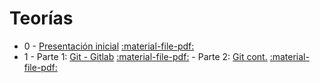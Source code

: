 # Teorías

* 0 - [Presentación inicial](clase0) [:material-file-pdf:](clase0.pdf)
* 1 - Parte 1: [Git - Gitlab](clase1_1) [:material-file-pdf:](clase1_1.pdf) - Parte 2: [Git cont.](clase1_2) [:material-file-pdf:](clase1_2.pdf) 
